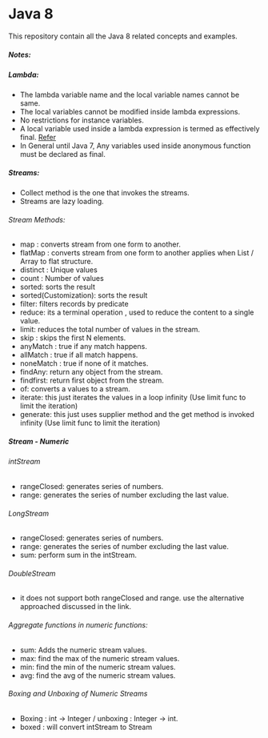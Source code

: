 # Java 8

This repository contain all the Java 8 related concepts and examples.

##### Notes:

##### Lambda:

* The lambda variable name and the local variable names cannot be same.
* The local variables cannot be modified inside lambda expressions.
* No restrictions for instance variables.
* A local variable used inside a lambda expression is termed as effectively final. [Refer](https://github.com/viswarajramji/Java8/blob/master/src/lambda/LambdaLocalVariables.java) 
* In General until Java 7, Any variables used inside anonymous function must be declared as final. 



##### Streams:

* Collect method is the one that invokes the streams.
* Streams are lazy loading.


###### Stream Methods:
* map : converts stream from one form to another.
* flatMap : converts stream from one form to another applies when List / Array to flat structure.
* distinct : Unique values
* count : Number of values
* sorted: sorts the result
* sorted(Customization): sorts the result
* filter: filters records by predicate
* reduce: its a terminal operation , used to reduce the content to a single value.
* limit: reduces the total number of values in the stream.
* skip : skips the first N elements.
* anyMatch : true if any match happens.
* allMatch : true if all match happens.
* noneMatch : true if none of it matches.
* findAny: return any object from the stream.
* findfirst: return first object from the stream.
* of: converts a values to a stream.
* iterate: this just iterates the values in a loop infinity (Use limit func to limit the iteration)
* generate: this just uses supplier method and the get method is invoked infinity (Use limit func to limit the iteration)

##### Stream  - Numeric

######  intStream
* rangeClosed: generates series of numbers.
* range: generates the series of number excluding the last value.


######  LongStream
* rangeClosed: generates series of numbers.
* range: generates the series of number excluding the last value.
* sum: perform sum in the intStream.

######  DoubleStream
* it does not support both rangeClosed and range. use the alternative approached discussed in the link.

###### Aggregate functions in numeric functions:

* sum:  Adds the numeric stream values.
* max: find the max of the numeric stream values.
* min: find the min of the numeric stream values.
* avg: find the avg of the numeric stream values.

###### Boxing and Unboxing of Numeric Streams

* Boxing :  int -> Integer / unboxing : Integer -> int.
* boxed : will convert intStream to Stream<Integer>




